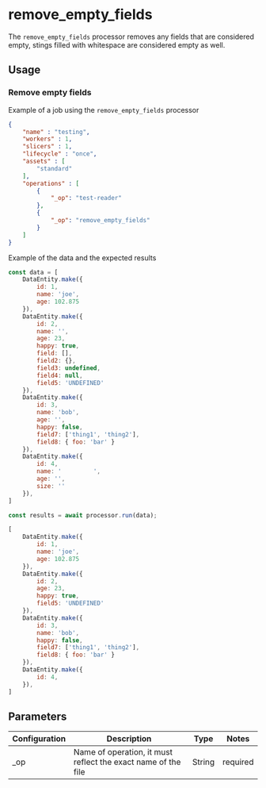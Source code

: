 # remove_empty_fields

The `remove_empty_fields` processor removes any fields that are considered empty, stings filled with whitespace are considered empty as well.

## Usage

### Remove empty fields

Example of a job using the `remove_empty_fields` processor

```json
{
    "name" : "testing",
    "workers" : 1,
    "slicers" : 1,
    "lifecycle" : "once",
    "assets" : [
        "standard"
    ],
    "operations" : [
        {
            "_op": "test-reader"
        },
        {
            "_op": "remove_empty_fields"
        }
    ]
}

```

Example of the data and the expected results

```javascript
const data = [
    DataEntity.make({
        id: 1,
        name: 'joe',
        age: 102.875
    }),
    DataEntity.make({
        id: 2,
        name: '',
        age: 23,
        happy: true,
        field: [],
        field2: {},
        field3: undefined,
        field4: null,
        field5: 'UNDEFINED'
    }),
    DataEntity.make({
        id: 3,
        name: 'bob',
        age: '',
        happy: false,
        field7: ['thing1', 'thing2'],
        field8: { foo: 'bar' }
    }),
    DataEntity.make({
        id: 4,
        name: '         ',
        age: '',
        size: ''
    }),
]

const results = await processor.run(data);

[
    DataEntity.make({
        id: 1,
        name: 'joe',
        age: 102.875
    }),
    DataEntity.make({
        id: 2,
        age: 23,
        happy: true,
        field5: 'UNDEFINED'
    }),
    DataEntity.make({
        id: 3,
        name: 'bob',
        happy: false,
        field7: ['thing1', 'thing2'],
        field8: { foo: 'bar' }
    }),
    DataEntity.make({
        id: 4,
    }),
]
```

## Parameters

| Configuration | Description                                                   | Type   | Notes                        |
| ------------- | ------------------------------------------------------------- | ------ | ---------------------------- |
| _op           | Name of operation, it must reflect the exact name of the file | String | required |
